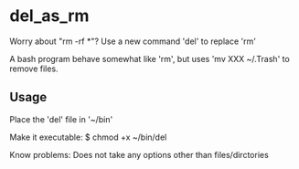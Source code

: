 # del_as_rm
Worry about "rm -rf *"? Use a new command 'del' to replace 'rm'

A bash program behave somewhat like 'rm', but uses 'mv XXX ~/.Trash' to remove files.


## Usage

Place the 'del' file in '~/bin'

Make it executable:
$ chmod +x ~/bin/del


Know problems:
Does not take any options other than files/dirctories
